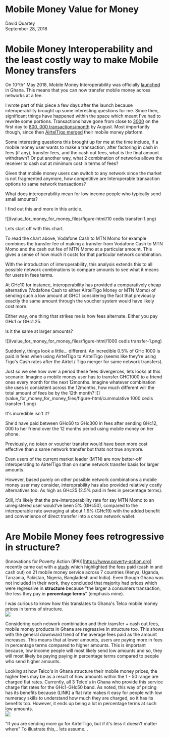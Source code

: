 # Mobile Money Value for Money
David Quartey  
September 28, 2018  



# Mobile Money Interoperability and the least costly way to make Mobile Money transfers

On 10^th^ May 2018, Mobile Money Interoperability was officially [launched](https://www.myjoyonline.com/business/2018/May-10th/bawumia-launches-mobile-money-payment-interoperability-system.php) in Ghana. This means that you can now transfer mobile money across networks at a fee.

I wrote part of this piece a few days after the launch because interoperability brought up some interesting questions for me. Since then, significant things have happened within the space which meant I've had to rewrite some portions. Transactions have gone from close to [3000](https://citinewsroom.com/2018/05/15/mobile-money-interoperability-scored-3000-transactions-on-first-day-ghipss/) on the first day to [800, 000 transactions/month](https://www.modernghana.com/news/882509/mobile-money-interoperability-hits-800000-transactions-re.html) by August. Most importantly though, since then [AirtelTigo merged](http://www.airteltigo.com.gh/airteltigo-outlines-plans-for-mobile-financial-service-sector/) their mobile money platform.

Some interesting questions this brought up for me at the time include, if a mobile money user wants to make a transaction, after factoring in cash in fees (if any), transfer fees, and the cash out fees, what is the final amount withdrawn? Or put another way, what 2 combination of networks allows the receiver to cash out at minimum cost in terms of fees? 

Given that mobile money users can switch to any network since the market is not fragmented anymore, how competitive are Interoperable transaction options to same network transactions? 

What does interoperability mean for low income people who typically send small amounts?

I find out this and more in this article. 


![](value_for_money_for_money_files/figure-html/10 cedis transfer-1.png)<!-- -->

Lets start off with this chart.

To read the chart above, Vodafone Cash to MTN Momo for example combines the transfer fee of making a transfer from Vodafone Cash to MTN Momo and the cash out fee of MTN Momo at a particular amount. This gives a sense of how much it costs for that particular network combination. 

With the introduction of interoperability, this analysis extends this to all possible network combinations to compare amounts to see what it means for users in fees terms.

At GHc10 for instance, interoperability has provided a comparatively cheap alternative (Vodafone Cash to either AirtelTigo Money or MTN Momo) of sending such a low amount at GHC1 considering the fact that previously exactly the same amount through the voucher system would have likely cost more.

Either way, one thing that strikes me is how fees alternate. Either you pay GHc1 or GHc1.25.

Is it the same at larger amounts?

![](value_for_money_for_money_files/figure-html/1000 cedis transfer-1.png)<!-- -->

Suddenly, things look a little... different. An incredible 0.5% of GHc 1000 is paid in fees when using AirtelTigo to AirtelTigo (seems like they're using Tigo's Cash rates after the Airtel / Tigo merger for same network transfers).

Just so we see how over a period these fees divergerces, lets looks at this scenario: Imagine a mobile money user has to transfer GHC1000 to a friend ones every month for the next 12months. Imagine whatever combination she uses is consistent across the 12months, how much different will the total amount of fees be by the 12th month?
![](value_for_money_for_money_files/figure-html/cummulative 1000 cedis transfer-1.png)<!-- -->

It's incredible isn't it? 

She'd have paid between GHc60 to GHc300 in fees after sending GHc12, 000 to her friend over the 12 months period using mobile money on her phone.

Previously, no token or voucher transfer would have been more cost effective than a same network transfer but thats not true anymore.

Even users of the current market leader (MTN) are now better-off interoperating to AirtelTigo than on same network transfer basis for larger amounts.

However, based purely on other possible network combinations a mobile money user may consider, interoprability has also provided relatively costly alternatives too. As high as GHc25 (2.5% paid in fees in percentage terms). 

Still, it's likely that the pre-interoperability rate for say MTN Momo to an unregistered user would've been 5% (GHc50), compared to the interoperable rate averaging at about 1.9% (GHc19) with the added benefit and convenience of direct transfer into a cross network wallet.

# Are Mobile Money fees retrogressive in structure?

(Innovations for Poverty Action (IPA))[https://www.poverty-action.org] recently came out with a [study](http://www.cgap.org/blog/how-do-mobile-money-fee-structures-impact-poor) which highlighted the fees paid (cash in and cash out) on 21 mobile money service across 7 countries (Kenya, Uganda, Tanzania, Pakistan, Nigeria, Bangladesh and India). Even though Ghana was not included in their work, they concluded that majority had prices which were regressive in **structure** because "the larger a consumers transaction, the less they pay in **percentage terms**" (emphasis mine).

I was curious to know how this translates to Ghana's Telco mobile money prices in terms of structure. 
<img src="value_for_money_for_money_files/figure-html/average prices-1.png" style="display: block; margin: auto;" />

Considering each network combination and their transfer + cash out fees, mobile money products in Ghana are regressive in structure too. This shows with the general downward trend of the average fees paid as the amount increases. This means that at lower amounts, users are paying more in fees in percentage terms compared to higher amounts. This is important because, low income people will most likely send low amounts and so, they will most likely be paying paying in percentage terms compared to people who send higher amounts.

Looking at how Telco's in Ghana structure their mobile money prices, the higher fees may be as a result of how amounts within the 1 - 50 range are charged flat rates. Currently, all 3 Telco's in Ghana who provide this service charge flat rates for the GHc1-GHc50 band. As noted, this way of pricing has its benefits because (LINK) a flat rate makes it easy for people with low numeracy skills to understand how much they are charged, so it has its benefits too. However, it ends up being a lot in percentage terms at such low amounts.
<img src="value_for_money_for_money_files/figure-html/pressure-1.png" style="display: block; margin: auto;" />


"If you are sending more go for AirtelTigo, but if it's less it doesn't matter where" To illustrate this,.. lets assume...
